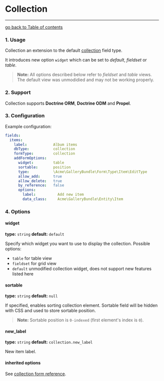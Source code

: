 # Collection
---------------------------------------

[go back to Table of contents][back-to-index]

[back-to-index]: https://github.com/symfony2admingenerator/AdmingeneratorGeneratorBundle/blob/master/Resources/doc/documentation.md#4-form-extensions

### 1. Usage

Collection an extension to the default [collection](http://symfony.com/doc/current/reference/forms/types/collection.html) field type.

It introduces new option `widget` which can be set to *default*, *fieldset* or *table*.

> **Note:** All options described below refer to *fieldset* and *table* views. The default view was unmodidied and may not be working properly.

### 2. Support

Collection supports **Doctrine ORM**, **Doctrine ODM** and **Propel**.

### 3. Configuration

Example configuration:

```yaml
fields:
  items:
    label:            Album items
    dbType:           collection
    formType:         collection
    addFormOptions:
      widget:         table
      sortable:       position  
      type:           \Acme\GalleryBundle\Form\Type\Item\EditType
      allow_add:      true
      allow_delete:   true
      by_reference:   false
      options:
        label:          Add new item
        data_class:     Acme\GalleryBundle\Entity\Item
```

### 4. Options

#### widget

**type:** `string` **default:** `default`

Specify which widget you want to use to display the collection. Possible options:

* `table` for table view
* `fieldset` for grid view
* `default` unmodified collection widget, does not support new features listed here

#### sortable

**type:** `string` **default:** `null`

If specified, enables sorting collection element. Sortable field will be hidden with CSS and used to store sortable position. 

> **Note:** Sortable position is `0-indexed` (first element's index is `0`).

#### new_label

**type:** `string` **default:** `collection.new_label`

New item label.

#### inherited options

See [collection form reference](http://symfony.com/doc/current/reference/forms/types/collection.html#field-options).